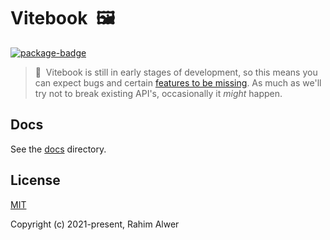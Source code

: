 # Vitebook&nbsp;&nbsp;🖼️

[![package-badge]][package]

> 🚨&nbsp;&nbsp;Vitebook is still in early stages of development, so this means you can expect bugs
> and certain [features to be missing](#missing-features). As much as we'll try not to break
> existing API's, occasionally it _might_ happen.

## Docs

See the [docs](./docs) directory.

## License

[MIT](./LICENSE)

Copyright (c) 2021-present, Rahim Alwer

[package]: https://www.npmjs.com/package/vitebook
[package-badge]: https://img.shields.io/npm/v/vitebook?style=flat-square
[storybook]: https://storybook.js.org
[webpack]: https://webpack.js.org
[vite]: https://vitejs.dev
[vite-why]: https://vitejs.dev/guide/why.html
[vitebook]: https://vitebook.dev
